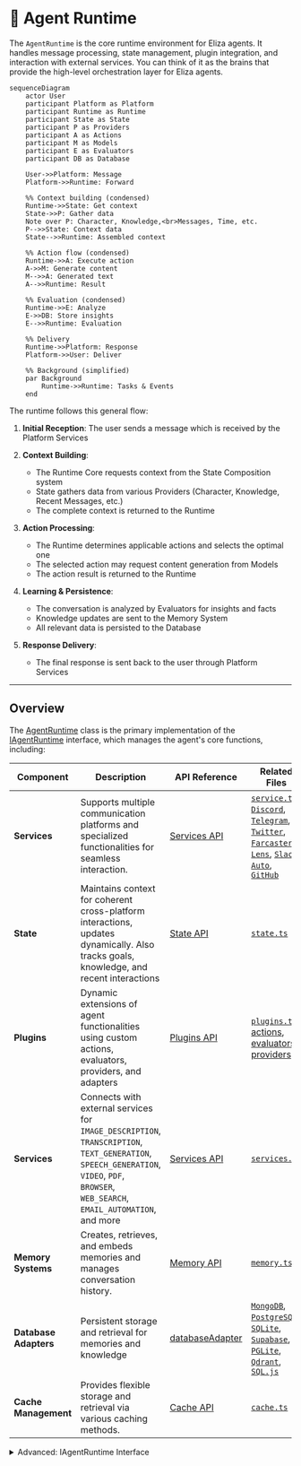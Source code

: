 # 🤖 Agent Runtime

The `AgentRuntime` is the core runtime environment for Eliza agents. It handles message processing, state management, plugin integration, and interaction with external services. You can think of it as the brains that provide the high-level orchestration layer for Eliza agents.

```mermaid
sequenceDiagram
    actor User
    participant Platform as Platform
    participant Runtime as Runtime
    participant State as State
    participant P as Providers
    participant A as Actions
    participant M as Models
    participant E as Evaluators
    participant DB as Database

    User->>Platform: Message
    Platform->>Runtime: Forward

    %% Context building (condensed)
    Runtime->>State: Get context
    State->>P: Gather data
    Note over P: Character, Knowledge,<br>Messages, Time, etc.
    P-->>State: Context data
    State-->>Runtime: Assembled context

    %% Action flow (condensed)
    Runtime->>A: Execute action
    A->>M: Generate content
    M-->>A: Generated text
    A-->>Runtime: Result

    %% Evaluation (condensed)
    Runtime->>E: Analyze
    E->>DB: Store insights
    E-->>Runtime: Evaluation

    %% Delivery
    Runtime->>Platform: Response
    Platform->>User: Deliver

    %% Background (simplified)
    par Background
        Runtime->>Runtime: Tasks & Events
    end
```

The runtime follows this general flow:

1. **Initial Reception**: The user sends a message which is received by the Platform Services
2. **Context Building**:

   - The Runtime Core requests context from the State Composition system
   - State gathers data from various Providers (Character, Knowledge, Recent Messages, etc.)
   - The complete context is returned to the Runtime

3. **Action Processing**:

   - The Runtime determines applicable actions and selects the optimal one
   - The selected action may request content generation from Models
   - The action result is returned to the Runtime

4. **Learning & Persistence**:

   - The conversation is analyzed by Evaluators for insights and facts
   - Knowledge updates are sent to the Memory System
   - All relevant data is persisted to the Database

5. **Response Delivery**:
   - The final response is sent back to the user through Platform Services

---

## Overview

The [AgentRuntime](/api/classes/AgentRuntime) class is the primary implementation of the [IAgentRuntime](/api/interfaces/IAgentRuntime) interface, which manages the agent's core functions, including:

| Component             | Description                                                                                                                                                                             | API Reference                                                    | Related Files                                                                                                                                                                                                                                                                                                                                                                                                                                                                                                                                                                                                  |
| --------------------- | --------------------------------------------------------------------------------------------------------------------------------------------------------------------------------------- | ---------------------------------------------------------------- | -------------------------------------------------------------------------------------------------------------------------------------------------------------------------------------------------------------------------------------------------------------------------------------------------------------------------------------------------------------------------------------------------------------------------------------------------------------------------------------------------------------------------------------------------------------------------------------------------------------- |
| **Services**          | Supports multiple communication platforms and specialized functionalities for seamless interaction.                                                                                     | [Services API](/api/interfaces/IAgentRuntime/#services)          | [`service.ts`](https://github.com/elizaOS/eliza/tree/develop/packages/core/src/service.ts), [`Discord`](https://github.com/elizaos-plugins/plugin-discord), [`Telegram`](https://github.com/elizaos-plugins/plugin-telegram), [`Twitter`](https://github.com/elizaos-plugins/plugin-twitter), [`Farcaster`](https://github.com/elizaos-plugins/plugin-farcaster), [`Lens`](https://github.com/elizaos-plugins/plugin-lens), [`Slack`](https://github.com/elizaos-plugins/plugin-slack), [`Auto`](https://github.com/elizaos-plugins/plugin-auto), [`GitHub`](https://github.com/elizaos-plugins/plugin-github) |
| **State**             | Maintains context for coherent cross-platform interactions, updates dynamically. Also tracks goals, knowledge, and recent interactions                                                  | [State API](/api/interfaces/State)                               | [`state.ts`](https://github.com/elizaos/runtime/state.ts)                                                                                                                                                                                                                                                                                                                                                                                                                                                                                                                                                      |
| **Plugins**           | Dynamic extensions of agent functionalities using custom actions, evaluators, providers, and adapters                                                                                   | [Plugins API](/api/type-aliases/Plugin/)                         | [`plugins.ts`](https://github.com/elizaos/runtime/plugins.ts), [actions](../actions), [evaluators](../evaluators), [providers](../providers)                                                                                                                                                                                                                                                                                                                                                                                                                                                                   |
| **Services**          | Connects with external services for `IMAGE_DESCRIPTION`, `TRANSCRIPTION`, `TEXT_GENERATION`, `SPEECH_GENERATION`, `VIDEO`, `PDF`, `BROWSER`, `WEB_SEARCH`, `EMAIL_AUTOMATION`, and more | [Services API](/api/interfaces/IAgentRuntime/#services)          | [`services.ts`](https://github.com/elizaos/runtime/services.ts)                                                                                                                                                                                                                                                                                                                                                                                                                                                                                                                                                |
| **Memory Systems**    | Creates, retrieves, and embeds memories and manages conversation history.                                                                                                               | [Memory API](/api/interfaces/IMemoryManager)                     | [`memory.ts`](https://github.com/elizaos/runtime/memory.ts)                                                                                                                                                                                                                                                                                                                                                                                                                                                                                                                                                    |
| **Database Adapters** | Persistent storage and retrieval for memories and knowledge                                                                                                                             | [databaseAdapter](api/interfaces/IAgentRuntime/#databaseAdapter) | [`MongoDB`](https://github.com/elizaos-plugins/adapter-mongodb), [`PostgreSQL`](https://github.com/elizaos-plugins/adapter-postgres), [`SQLite`](https://github.com/elizaos-plugins/adapter-sqlite), [`Supabase`](https://github.com/elizaos-plugins/adapter-supabase), [`PGLite`](https://github.com/elizaos-plugins/adapter-pglite), [`Qdrant`](https://github.com/elizaos-plugins/adapter-qdrant), [`SQL.js`](https://github.com/elizaos-plugins/adapter-sqljs)                                                                                                                                             |
| **Cache Management**  | Provides flexible storage and retrieval via various caching methods.                                                                                                                    | [Cache API](/api/interfaces/ICacheManager)                       | [`cache.ts`](https://github.com/elizaos/runtime/cache.ts)                                                                                                                                                                                                                                                                                                                                                                                                                                                                                                                                                      |

<details>
<summary>Advanced: IAgentRuntime Interface</summary>
```typescript
interface IAgentRuntime {
    // Core identification
    agentId: UUID;
    
    // Configuration
    character: Character;                          // Personality and behavior settings
    
    // Components
    plugins: Plugin[];                             // Additional capabilities
    services: Map<ServiceTypeName, Service>;       // Platform connections and functionality
    providers: Provider[];                         // Real-time data sources
    actions: Action[];                             // Available behaviors
    evaluators: Evaluator[];                       // Analysis & learning
    routes: Route[];                               // API endpoints
    
    // Memory Management
    getMemories(...): Promise<Memory[]>;           // Retrieve conversation history
    createMemory(...): Promise<UUID>;              // Store new memories
    searchMemories(...): Promise<Memory[]>;        // Semantic search
    
    // State Composition
    composeState(...): Promise<State>;             // Gather data from providers
    
    // Plugin Management
    registerPlugin(...): Promise<void>;            // Register plugins
    
    // Service Management
    getService<T>(...): T | null;                  // Access services
    registerService(...): Promise<void>;           // Register services
    
    // Model Integration
    useModel<T, R>(...): Promise<R>;               // Use AI models
    
    // Additional Utilities
    getSetting(...): any;                          // Access settings
    setSetting(...): void;                         // Configure settings
    getCache<T>(...): Promise<T | undefined>;      // Access cached data
    setCache<T>(...): Promise<boolean>;            // Store cached data
}
```

Source: [/api/interfaces/IAgentRuntime/](/api/interfaces/IAgentRuntime/)

</details>

---

### **Key Methods**

- **`initialize()`**: Sets up the agent's runtime environment, including services, plugins, and knowledge processing.
- **`processActions()`**: Executes actions based on message content and state.
- **`evaluate()`**: Assesses messages and state using registered evaluators.
- **`composeState()`**: Constructs the agent's state object for response generation.
- **`registerService()`**: Adds a service to the runtime.
- **`getService()`**: Retrieves a registered service by type.
- **`useModel()`**: Utilizes AI models with typesafe parameters and results.
- **`ensureRoomExists()` / `ensureConnection()`**: Ensures the existence of communication channels and connections.

## Service System

Services provide specialized functionality with standardized interfaces that can be accessed cross-platform:

```typescript
// Speech Generation
const speechService = runtime.getService<ISpeechService>('speech_generation');
const audioStream = await speechService.process(text);

// PDF Processing
const pdfService = runtime.getService<IPdfService>('pdf');
const textContent = await pdfService.convertPdfToText(pdfBuffer);

// Discord Integration
const discordService = runtime.getService<IDiscordService>('discord');
await discordService.sendMessage(channelId, content);
```

---

## State Management

The runtime maintains comprehensive state through the State interface:

```typescript
interface State {
  // Core state data
  values: {
    [key: string]: any;
  };
  data: {
    [key: string]: any;
  };
  text: string;
}

// State composition example
async function manageState() {
  // Initial state composition with all regular providers
  const state = await runtime.composeState(message);

  // State with specific providers only
  const filteredState = await runtime.composeState(message, ['timeProvider', 'recentMessages']);

  // Include private or dynamic providers
  const enhancedState = await runtime.composeState(message, null, [
    'weatherProvider',
    'portfolioProvider',
  ]);
}
```

---

## Plugin System

Plugins extend agent functionality through a modular interface. The runtime supports various types of plugins including services, adapters, actions, and more:

```typescript
interface Plugin {
  name: string;
  description: string;
  init?: (config: Record<string, string>, runtime: IAgentRuntime) => Promise<void>;

  // Components
  services?: (typeof Service)[]; // Communication platforms and external integrations
  actions?: Action[]; // Custom behaviors
  providers?: Provider[]; // Data providers
  evaluators?: Evaluator[]; // Response assessment
  adapters?: Adapter[]; // Database/cache adapters
  routes?: Route[]; // API endpoints
  tests?: TestSuite[]; // Testing utilities
}
```

Plugins can be configured through [characterfile](./characterfile) settings:

```json
{
  "name": "MyAgent",
  "plugins": ["@elizaos/plugin-solana", "@elizaos/plugin-twitter"],
  "settings": {
    "twitter": {
      "shouldRespondToMentions": true
    },
    "solana": {
      "enableAutoTrading": false
    }
  }
}
```

For detailed information about plugin development and usage, see the [ElizaOS Registry](https://github.com/elizaos-plugins/registry).

---

## Running Multiple Agents

To run multiple agents:

```bash
bun start --characters="characters/agent1.json,characters/agent2.json"
```

Or use environment variables:

```
REMOTE_CHARACTER_URLS=https://example.com/characters.json
```

---

## FAQ

### What's the difference between an agent and a character?

A character defines personality and knowledge, while an agent provides the runtime environment and capabilities to bring that character to life.

### How do I choose the right database adapter?

Choose based on your needs:

- MongoDB: For scalable, document-based storage
- PostgreSQL: For relational data with complex queries
- SQLite: For simple, file-based storage
- Qdrant: For vector search capabilities

### How do I implement custom plugins?

Create a plugin that follows the plugin interface and register it with the runtime. See the plugin documentation for detailed examples.

### Do agents share memory across platforms?

By default, agents maintain separate memory contexts for different platforms to avoid mixing conversations. Use the memory management system and database adapters to persist and retrieve state information.

### How do I handle multiple authentication methods?

Use the character configuration to specify different authentication methods for different services. The runtime will handle the appropriate authentication flow.

### How do I manage environment variables?

Use a combination of:

- `.env` files for local development
- Character-specific settings for per-agent configuration
- Environment variables for production deployment

### Can agents communicate with each other?

Yes, through the message system and shared memory spaces when configured appropriately.
